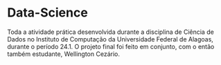 # Data-Science

Toda a atividade prática desenvolvida durante a disciplina de Ciência de Dados no Instituto de Computação da Universidade Federal de Alagoas, durante o período 24.1. 
O projeto final foi feito em conjunto, com o então também estudante, Wellington Cezário.
